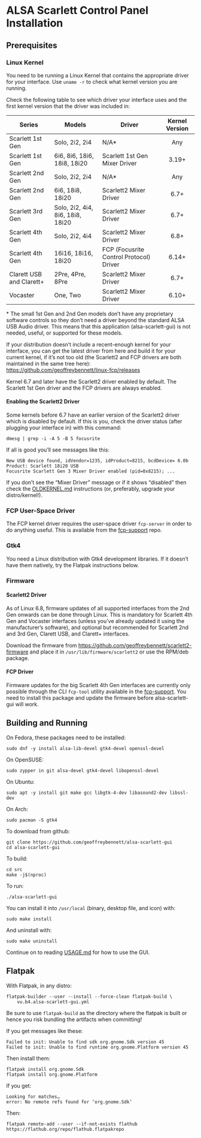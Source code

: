 # ALSA Scarlett Control Panel Installation

## Prerequisites

### Linux Kernel

You need to be running a Linux Kernel that contains the appropriate
driver for your interface. Use `uname -r` to check what kernel version
you are running.

Check the following table to see which driver your interface uses and
the first kernel version that the driver was included in:

| Series    | Models | Driver | Kernel Version |
|-----------|--------|--------|:----------------------:|
| Scarlett 1st Gen | Solo, 2i2, 2i4 | N/A* | Any |
| Scarlett 1st Gen | 6i6, 8i6, 18i6, 18i8, 18i20 | Scarlett 1st Gen Mixer Driver | 3.19+ |
| Scarlett 2nd Gen | Solo, 2i2, 2i4 | N/A* | Any |
| Scarlett 2nd Gen | 6i6, 18i8, 18i20 | Scarlett2 Mixer Driver | 6.7+ |
| Scarlett 3rd Gen | Solo, 2i2, 4i4, 8i6, 18i8, 18i20 | Scarlett2 Mixer Driver | 6.7+ |
| Scarlett 4th Gen | Solo, 2i2, 4i4 | Scarlett2 Mixer Driver | 6.8+ |
| Scarlett 4th Gen | 16i16, 18i16, 18i20 | FCP (Focusrite Control Protocol) Driver | 6.14+ |
| Clarett USB and Clarett+ | 2Pre, 4Pre, 8Pre | Scarlett2 Mixer Driver | 6.7+ |
| Vocaster | One, Two | Scarlett2 Mixer Driver | 6.10+ |

\* The small 1st Gen and 2nd Gen models don’t have any proprietary
software controls so they don’t need a driver beyond the standard ALSA
USB Audio driver. This means that this application (alsa-scarlett-gui)
is not needed, useful, or supported for these models.

If your distribution doesn’t include a recent-enough kernel for your
interface, you can get the latest driver from here and build it for
your current kernel, if it’s not too old (the Scarlett2 and FCP
drivers are both maintained in the same tree here):
https://github.com/geoffreybennett/linux-fcp/releases

Kernel 6.7 and later have the Scarlett2 driver enabled by default. The
Scarlett 1st Gen driver and the FCP drivers are always enabled.

#### Enabling the Scarlett2 Driver

Some kernels before 6.7 have an earlier version of the Scarlett2
driver which is disabled by default. If this is you, check the driver
status (after plugging your interface in) with this command:

```
dmesg | grep -i -A 5 -B 5 focusrite
```

If all is good you’ll see messages like this:

```
New USB device found, idVendor=1235, idProduct=8215, bcdDevice= 6.0b
Product: Scarlett 18i20 USB
Focusrite Scarlett Gen 3 Mixer Driver enabled (pid=0x8215); ...
```

If you don’t see the “Mixer Driver” message or if it shows “disabled”
then check the [OLDKERNEL.md](OLDKERNEL.md) instructions (or,
preferably, upgrade your distro/kernel!).

### FCP User-Space Driver

The FCP kernel driver requires the user-space driver `fcp-server` in
order to do anything useful. This is available from the
[fcp-support](https://github.com/geoffreybennett/fcp-support) repo.

### Gtk4

You need a Linux distribution with Gtk4 development libraries. If it
doesn’t have them natively, try the Flatpak instructions below.

### Firmware

#### Scarlett2 Driver

As of Linux 6.8, firmware updates of all supported interfaces from the
2nd Gen onwards can be done through Linux. This is mandatory for
Scarlett 4th Gen and Vocaster interfaces (unless you’ve already
updated it using the manufacturer’s software), and optional but
recommended for Scarlett 2nd and 3rd Gen, Clarett USB, and Clarett+
interfaces.

Download the firmware from
https://github.com/geoffreybennett/scarlett2-firmware and place it in
`/usr/lib/firmware/scarlett2` or use the RPM/deb package.

#### FCP Driver

Firmware updates for the big Scarlett 4th Gen interfaces are currently
only possible through the CLI `fcp-tool` utility available in the
[fcp-support](https://github.com/geoffreybennett/fcp-support). You
need to install this package and update the firmware before
alsa-scarlett-gui will work.

## Building and Running

On Fedora, these packages need to be installed:

```
sudo dnf -y install alsa-lib-devel gtk4-devel openssl-devel
```

On OpenSUSE:

```
sudo zypper in git alsa-devel gtk4-devel libopenssl-devel
```

On Ubuntu:

```
sudo apt -y install git make gcc libgtk-4-dev libasound2-dev libssl-dev
```

On Arch:

```
sudo pacman -S gtk4
```

To download from github:

```
git clone https://github.com/geoffreybennett/alsa-scarlett-gui
cd alsa-scarlett-gui
```

To build:

```
cd src
make -j$(nproc)
```

To run:

```
./alsa-scarlett-gui
```

You can install it into `/usr/local` (binary, desktop file, and icon)
with:

```
sudo make install
```

And uninstall with:

```
sudo make uninstall
```

Continue on to reading [USAGE.md](USAGE.md) for how to use the GUI.

## Flatpak

With Flatpak, in any distro:

```
flatpak-builder --user --install --force-clean flatpak-build \
    vu.b4.alsa-scarlett-gui.yml
```

Be sure to use `flatpak-build` as the directory where the flatpak is
built or hence you risk bundling the artifacts when committing!

If you get messages like these:

```
Failed to init: Unable to find sdk org.gnome.Sdk version 45
Failed to init: Unable to find runtime org.gnome.Platform version 45
```

Then install them:

```
flatpak install org.gnome.Sdk
flatpak install org.gnome.Platform
```

If you get:

```
Looking for matches…
error: No remote refs found for ‘org.gnome.Sdk’
```

Then:

```
flatpak remote-add --user --if-not-exists flathub https://flathub.org/repo/flathub.flatpakrepo
```
